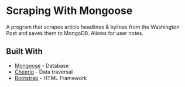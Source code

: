 # Scraping With Mongoose

A program that scrapes article headlines & bylines from the Washington Post and saves them to MongoDB. Allows for user notes.

## Built With

* [Mongoose](http://mongoosejs.com/) - Database
* [Cheerio](https://cheerio.js.org/) - Data traversal
* [Bootstrap](https://getbootstrap.com/) - HTML Framework


